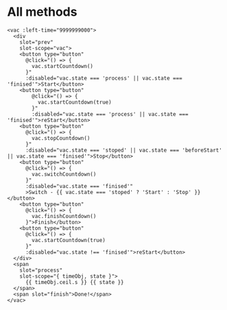 # All methods

<template>
<ClientOnly>
  <vac :left-time="9999999000">
    <div
      slot="prev"
      slot-scope="vac">
      <button type="button"
        @click="() => {
          vac.startCountdown()
        }"
        :disabled="vac.state === 'process' || vac.state === 'finised'">Start</button>
      <button type="button"
        @click="() => {
          vac.startCountdown(true)
        }"
        :disabled="vac.state === 'process' || vac.state === 'finised'">reStart</button>
      <button type="button"
        @click="() => {
          vac.stopCountdown()
        }"
        :disabled="vac.state === 'stoped' || vac.state === 'beforeStart' || vac.state === 'finised'">Stop</button>
      <button type="button"
        @click="() => {
          vac.switchCountdown()
        }"
        :disabled="vac.state === 'finised'"
        >Switch - {{ vac.state === 'stoped' ? 'Start' : 'Stop' }}</button>
      <button type="button"
        @click="() => {
          vac.finishCountdown()
        }">Finish</button>
      <button type="button"
        @click="() => {
          vac.startCountdown(true)
        }"
        :disabled="vac.state !== 'finised'">reStart</button>
    </div>
    <span
      slot="process"
      slot-scope="{ timeObj, state }">
        {{ timeObj.ceil.s }} {{ state }}
    </span>
    <span slot="finish">Done!</span>
  </vac>
</ClientOnly>
</template>

```vue
<vac :left-time="9999999000">
  <div
    slot="prev"
    slot-scope="vac">
    <button type="button"
      @click="() => {
        vac.startCountdown()
      }"
      :disabled="vac.state === 'process' || vac.state === 'finised'">Start</button>
    <button type="button"
        @click="() => {
          vac.startCountdown(true)
        }"
        :disabled="vac.state === 'process' || vac.state === 'finised'">reStart</button>
    <button type="button"
      @click="() => {
        vac.stopCountdown()
      }"
      :disabled="vac.state === 'stoped' || vac.state === 'beforeStart' || vac.state === 'finised'">Stop</button>
    <button type="button"
      @click="() => {
        vac.switchCountdown()
      }"
      :disabled="vac.state === 'finised'"
      >Switch - {{ vac.state === 'stoped' ? 'Start' : 'Stop' }}</button>
    <button type="button"
      @click="() => {
        vac.finishCountdown()
      }">Finish</button>
    <button type="button"
      @click="() => {
        vac.startCountdown(true)
      }"
      :disabled="vac.state !== 'finised'">reStart</button>
  </div>
  <span
    slot="process"
    slot-scope="{ timeObj, state }">
      {{ timeObj.ceil.s }} {{ state }}
  </span>
  <span slot="finish">Done!</span>
</vac>
```

